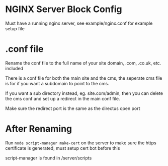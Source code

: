 # NGINX Server Block Config

Must have a running nginx server, see example/nginx.conf for example setup file

# .conf file

Rename the conf file to the full name of your site domain, .com, .co.uk, etc. included

There is a conf file for both the main site and the cms, the seperate cms file is for if you want a subdomain to point
to the cms.

If you want a sub directory instead, eg. site.com/admin, then you can delete the cms conf and set up a redirect in the
main conf file.

Make sure the redirect port is the same as the directus open port

# After Renaming

Run `node script-manager make-cert` on the server to make sure the https certificate is generated, must setup cert bot
before this

script-manager is found in /server/scripts
